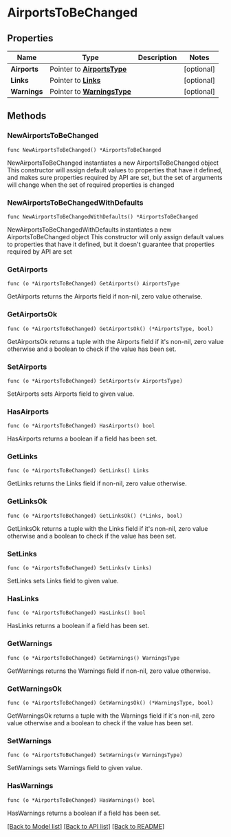 # AirportsToBeChanged

## Properties

Name | Type | Description | Notes
------------ | ------------- | ------------- | -------------
**Airports** | Pointer to [**AirportsType**](AirportsType.md) |  | [optional] 
**Links** | Pointer to [**Links**](Links.md) |  | [optional] 
**Warnings** | Pointer to [**WarningsType**](WarningsType.md) |  | [optional] 

## Methods

### NewAirportsToBeChanged

`func NewAirportsToBeChanged() *AirportsToBeChanged`

NewAirportsToBeChanged instantiates a new AirportsToBeChanged object
This constructor will assign default values to properties that have it defined,
and makes sure properties required by API are set, but the set of arguments
will change when the set of required properties is changed

### NewAirportsToBeChangedWithDefaults

`func NewAirportsToBeChangedWithDefaults() *AirportsToBeChanged`

NewAirportsToBeChangedWithDefaults instantiates a new AirportsToBeChanged object
This constructor will only assign default values to properties that have it defined,
but it doesn't guarantee that properties required by API are set

### GetAirports

`func (o *AirportsToBeChanged) GetAirports() AirportsType`

GetAirports returns the Airports field if non-nil, zero value otherwise.

### GetAirportsOk

`func (o *AirportsToBeChanged) GetAirportsOk() (*AirportsType, bool)`

GetAirportsOk returns a tuple with the Airports field if it's non-nil, zero value otherwise
and a boolean to check if the value has been set.

### SetAirports

`func (o *AirportsToBeChanged) SetAirports(v AirportsType)`

SetAirports sets Airports field to given value.

### HasAirports

`func (o *AirportsToBeChanged) HasAirports() bool`

HasAirports returns a boolean if a field has been set.

### GetLinks

`func (o *AirportsToBeChanged) GetLinks() Links`

GetLinks returns the Links field if non-nil, zero value otherwise.

### GetLinksOk

`func (o *AirportsToBeChanged) GetLinksOk() (*Links, bool)`

GetLinksOk returns a tuple with the Links field if it's non-nil, zero value otherwise
and a boolean to check if the value has been set.

### SetLinks

`func (o *AirportsToBeChanged) SetLinks(v Links)`

SetLinks sets Links field to given value.

### HasLinks

`func (o *AirportsToBeChanged) HasLinks() bool`

HasLinks returns a boolean if a field has been set.

### GetWarnings

`func (o *AirportsToBeChanged) GetWarnings() WarningsType`

GetWarnings returns the Warnings field if non-nil, zero value otherwise.

### GetWarningsOk

`func (o *AirportsToBeChanged) GetWarningsOk() (*WarningsType, bool)`

GetWarningsOk returns a tuple with the Warnings field if it's non-nil, zero value otherwise
and a boolean to check if the value has been set.

### SetWarnings

`func (o *AirportsToBeChanged) SetWarnings(v WarningsType)`

SetWarnings sets Warnings field to given value.

### HasWarnings

`func (o *AirportsToBeChanged) HasWarnings() bool`

HasWarnings returns a boolean if a field has been set.


[[Back to Model list]](../README.md#documentation-for-models) [[Back to API list]](../README.md#documentation-for-api-endpoints) [[Back to README]](../README.md)



